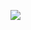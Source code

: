 
![](https://nirzak-streak-stats.vercel.app/?user=Kallyan01&theme=dark&hide_border=false)<br/>


<!-- Proudly created with GPRM ( https://gprm.itsvg.in ) -->
